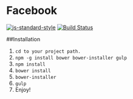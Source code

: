 # Facebook

[![js-standard-style](https://img.shields.io/badge/code%20style-standard-brightgreen.svg?style=flat)](https://github.com/feross/standard) [![Build Status](https://travis-ci.org/chinclubi/Gmail-Sellsuki.svg?branch=AngularJS)](https://travis-ci.org/chinclubi/Gmail-Sellsuki)

##Installation
1. `cd to your project path.`
2. `npm -g install bower bower-installer gulp`
3. `npm install`
4. `bower install`
5. `bower-installer` 
6. `gulp`
7. Enjoy!